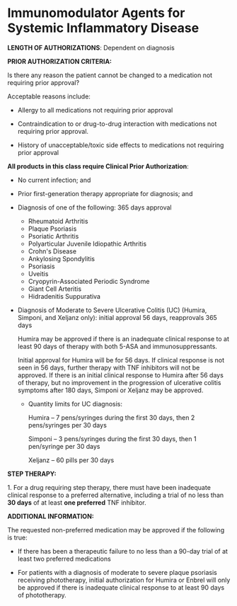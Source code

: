 # Immunomodulator Agents for Systemic Inflammatory Disease

**LENGTH OF AUTHORIZATIONS**: Dependent on diagnosis

**PRIOR AUTHORIZATION CRITERIA:**

Is there any reason the patient cannot be changed to a medication not requiring prior approval?

Acceptable reasons include:

- Allergy to all medications not requiring prior approval

- Contraindication to or drug-to-drug interaction with medications not requiring prior approval.

- History of unacceptable/toxic side effects to medications not requiring prior approval

**All products in this class require Clinical Prior Authorization**:

- No current infection; and

- Prior first-generation therapy appropriate for diagnosis; and

- Diagnosis of one of the following: 365 days approval

  - Rheumatoid Arthritis
  - Plaque Psoriasis
  - Psoriatic Arthritis
  - Polyarticular Juvenile Idiopathic Arthritis
  - Crohn's Disease
  - Ankylosing Spondylitis
  - Psoriasis
  - Uveitis
  - Cryopyrin-Associated Periodic Syndrome
  - Giant Cell Arteritis
  - Hidradenitis Suppurativa

- Diagnosis of Moderate to Severe Ulcerative Colitis (UC) (Humira, Simponi, and Xeljanz only): initial approval 56 days, reapprovals 365 days

    Humira may be approved if there is an inadequate clinical response to at least 90 days of therapy with both 5-ASA and immunosuppressants.

    Initial approval for Humira will be for 56 days. If clinical response is not seen in 56 days, further therapy with TNF inhibitors will not be approved. If there is an initial clinical response to Humira after 56 days of therapy, but no improvement in the progression of ulcerative colitis symptoms after 180 days, Simponi or Xeljanz may be approved.

  - Quantity limits for UC diagnosis:

    Humira – 7 pens/syringes during the first 30 days, then 2 pens/syringes per 30 days

    Simponi – 3 pens/syringes during the first 30 days, then 1 pen/syringe per 30 days

    Xeljanz – 60 pills per 30 days

**STEP THERAPY:**

1\. For a drug requiring step therapy, there must have been inadequate clinical response to a preferred alternative, including a trial of no less than **30 days** of at least **one preferred** TNF inhibitor.

**ADDITIONAL INFORMATION:**

The requested non-preferred medication may be approved if the following is true:

- If there has been a therapeutic failure to no less than a 90-day trial of at least two preferred medications

- For patients with a diagnosis of moderate to severe plaque psoriasis receiving phototherapy, initial authorization for Humira or Enbrel will only be approved if there is inadequate clinical response to at least 90 days of phototherapy.
